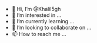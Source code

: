 - 👋 Hi, I’m @Khalil5gh
- 👀 I’m interested in ...
- 🌱 I’m currently learning ...
- 💞️ I’m looking to collaborate on ...
- 📫 How to reach me ...

<!---
Khalil5gh/Khalil5gh is a ✨ special ✨ repository because its `README.md` (this file) appears on your GitHub profile.
You can click the Preview link to take a look at your changes.
--->
